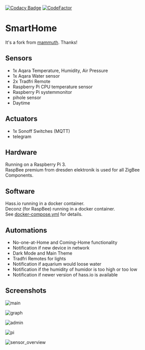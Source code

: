 [![Codacy Badge](https://api.codacy.com/project/badge/Grade/cc131252ac754da387079ab6215f7617)](https://www.codacy.com/manual/ThorsHamster/smarthome?utm_source=github.com&amp;utm_medium=referral&amp;utm_content=ThorsHamster/smarthome&amp;utm_campaign=Badge_Grade)
[![CodeFactor](https://www.codefactor.io/repository/github/thorshamster/smarthome/badge)](https://www.codefactor.io/repository/github/thorshamster/smarthome)

# SmartHome

It's a fork from [mammuth](https://github.com/mammuth/home-assistant-configuration). Thanks!

## Sensors

*   1x Aqara Temperature, Humidity, Air Pressure
*   1x Aqara Water sensor
*   2x Tradfri Remote
*   Raspberry Pi CPU temperature sensor
*   Raspberry Pi systemmonitor
*   pihole sensor
*   Daytime

## Actuators

*   1x Sonoff Switches (MQTT)
*   telegram

## Hardware

Running on a Raspberry Pi 3. \
RaspBee premium from dresden elektronik is used for all ZigBee Components.

## Software

Hass.io running in a docker container. \
Deconz (for RaspBee) running in a docker container. \
See [docker-compose.yml](docker-compose.yml) for details.

## Automations

*   No-one-at-Home and Coming-Home functionality
*   Notification if new device in network
*   Dark Mode and Main Theme
*   Tradfri Remotes for lights
*   Notification if aquarium would loose water
*   Notification if the humidity of humidor is too high or too low
*   Notification if newer version of hass.io is available

## Screenshots

![main](https://user-images.githubusercontent.com/48162347/63213761-8b2b0280-c110-11e9-969c-2f7ce5544fc2.png)

![graph](https://user-images.githubusercontent.com/48162347/63213769-9ed66900-c110-11e9-8056-cf1a4c4c3f80.png)

![admin](https://user-images.githubusercontent.com/48162347/63213772-a564e080-c110-11e9-8528-ebe9318fc1dc.png)

![pi](https://user-images.githubusercontent.com/48162347/63213777-aac22b00-c110-11e9-9df5-3499f6ab8988.png)

![sensor_overview](https://user-images.githubusercontent.com/48162347/63213778-b01f7580-c110-11e9-8615-d4527fa8f8c9.png)
